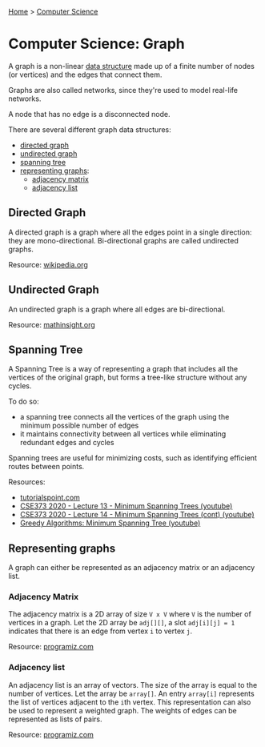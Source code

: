 [Home](../../README.md) > [Computer Science](./README.md)

# Computer Science: Graph

A graph is a non-linear [data structure](./ds.md) made up of a finite number of nodes (or vertices) and the edges that connect them.

Graphs are also called networks, since they're used to model real-life networks.

A node that has no edge is a disconnected node.

There are several different graph data structures:
- [directed graph](#directed-graph)
- [undirected graph](#undirected-graph)
- [spanning tree](#spanning-tree)
- [representing graphs](#representing-graphs):
  - [adjacency matrix](#adjacency-matrix)
  - [adjacency list](#adjacency-list)


## Directed Graph

A directed graph is a graph where all the edges point in a single direction: they are mono-directional. Bi-directional graphs are called undirected graphs.

Resource: [wikipedia.org](https://en.wikipedia.org/wiki/Directed_graph)


## Undirected Graph

An undirected graph is a graph where all edges are bi-directional.

Resource: [mathinsight.org](https://mathinsight.org/definition/undirected_graph)


## Spanning Tree

<!-- TODO: explicit term: cycle -->

A Spanning Tree is a way of representing a graph that includes all the vertices of the original graph, but forms a tree-like structure without any cycles.

To do so:
- a spanning tree connects all the vertices of the graph using the minimum possible number of edges
- it maintains connectivity between all vertices while eliminating redundant edges and cycles

Spanning trees are useful for minimizing costs, such as identifying efficient routes between points.

Resources:
- [tutorialspoint.com](https://www.tutorialspoint.com/data_structures_algorithms/spanning_tree.htm)
- [CSE373 2020 - Lecture 13 - Minimum Spanning Trees (youtube)](https://www.youtube.com/watch?v=oolm2VnJUKw&list=PLOtl7M3yp-DX6ic0HGT0PUX_wiNmkWkXx&index=13)
- [CSE373 2020 - Lecture 14 - Minimum Spanning Trees (cont) (youtube)](https://www.youtube.com/watch?v=RktgPx0MarY&list=PLOtl7M3yp-DX6ic0HGT0PUX_wiNmkWkXx&index=14)
- [Greedy Algorithms: Minimum Spanning Tree (youtube)](https://www.youtube.com/watch?v=tKwnms5iRBU&index=16&list=PLUl4u3cNGP6317WaSNfmCvGym2ucw3oGp)


## Representing graphs

A graph can either be represented as an adjacency matrix or an adjacency list.


### Adjacency Matrix

The adjacency matrix is a 2D array of size `V x V` where `V` is the number of vertices in a graph. Let the 2D array be `adj[][]`, a slot `adj[i][j] = 1` indicates that there is an edge from vertex `i` to vertex `j`.

Resource: [programiz.com](https://www.programiz.com/dsa/graph-adjacency-matrix)


### Adjacency list

An adjacency list is an array of vectors. The size of the array is equal to the number of vertices. Let the array be `array[]`. An entry `array[i]` represents the list of vertices adjacent to the `i`th vertex. This representation can also be used to represent a weighted graph. The weights of edges can be represented as lists of pairs.

Resource: [programiz.com](https://www.programiz.com/dsa/graph-adjacency-list)
